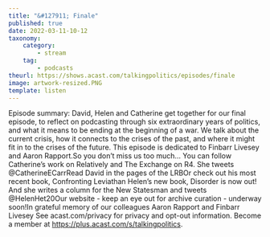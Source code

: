 ```yaml
---
title: "&#127911; Finale"
published: true
date: 2022-03-11-10-12
taxonomy:
    category:
        - stream
    tag:
        - podcasts
theurl: https://shows.acast.com/talkingpolitics/episodes/finale
image: artwork-resized.PNG
template: listen
---
```


Episode summary: David, Helen and Catherine get together for our final episode, to reflect on podcasting through six extraordinary years of politics, and what it means to be ending at the beginning of a war. We talk about the current crisis, how it connects to the crises of the past, and where it might fit in to the crises of the future. This episode is dedicated to Finbarr Livesey and Aaron Rapport.So you don&rsquo;t miss us too much&hellip; You can follow Catherine&rsquo;s work on Relatively and The Exchange on R4. She tweets @CatherineECarrRead David in the pages of the LRBOr check out his most recent book, Confronting Leviathan Helen&rsquo;s new book, Disorder is now out! And she writes a column for the New Statesman and tweets @HelenHet20Our website - keep an eye out for archive curation - underway soon!In grateful memory of our colleagues Aaron Rapport and Finbarr Livesey See acast.com/privacy for privacy and opt-out information. Become a member at https://plus.acast.com/s/talkingpolitics.
